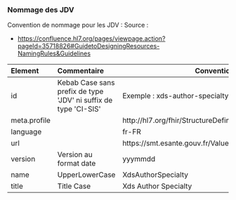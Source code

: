 ### Nommage des JDV


Convention de nommage pour les JDV : 
Source : 
- https://confluence.hl7.org/pages/viewpage.action?pageId=35718826#GuidetoDesigningResources-NamingRules&Guidelines


<table class="table table-bordered">
  <thead>
    <tr>
      <th style="text-align: left">Element</th>
      <th style="text-align: left">Commentaire</th>
      <th>Convention</th>
    </tr>
  </thead>
  <tbody>
    <tr>
      <td style="text-align: left">id</td>
      <td style="text-align: left">Kebab Case sans  prefix de type 'JDV' ni suffix de type 'CI-SIS' </td>
      <td>Exemple : xds-author-specialty</td>
    </tr>
    <tr>
      <td style="text-align: left">meta.profile</td>
      <td style="text-align: left"></td>
      <td>http://hl7.org/fhir/StructureDefinition/shareablevalueset</td>
    </tr>
    <tr>
      <td style="text-align: left">language</td>
      <td style="text-align: left"></td>
      <td>fr-FR</td>
    </tr>
    <tr>
      <td style="text-align: left">url</td>
      <td style="text-align: left"></td>
      <td>https://smt.esante.gouv.fr/ValueSet/{id}</td>
    </tr>
    <tr>
      <td style="text-align: left">version</td>
      <td style="text-align: left">Version au format date</td>
      <td>yyymmdd</td>
    </tr>
    <tr>
      <td style="text-align: left">name</td>
      <td style="text-align: left">UpperLowerCase</td>
      <td>XdsAuthorSpecialty</td>
    </tr>    
    <tr>
      <td style="text-align: left">title</td>
      <td style="text-align: left">Title Case</td>
      <td>Xds Author Specialty</td>
    </tr>    

  
  </tbody>
</table>





